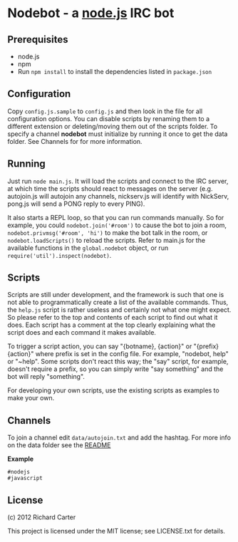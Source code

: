 Nodebot - a [node.js](http://www.nodejs.org/) IRC bot
=====================================================

Prerequisites
-------------

- node.js
- npm
- Run `npm install` to install the dependencies listed in `package.json`

Configuration
-------------

Copy `config.js.sample` to `config.js` and then look in the file for all
configuration options. You can disable scripts by renaming them to a different
extension or deleting/moving them out of the scripts folder. To specify a channel 
**nodebot** must initialize by running it once to get the data folder. See 
Channels for for more information.

Running
-------

Just run `node main.js`. It will load the scripts and connect to the IRC server,
at which time the scripts should react to messages on the server (e.g.
autojoin.js will autojoin any channels, nickserv.js will identify with NickServ,
pong.js will send a PONG reply to every PING).

It also starts a REPL loop, so that you can run commands manually. So for
example, you could `nodebot.join('#room')` to cause the bot to join a room,
`nodebot.privmsg('#room', 'hi')` to make the bot talk in the room, or
`nodebot.loadScripts()` to reload the scripts. Refer to main.js for the
available functions in the `global.nodebot` object, or run
`require('util').inspect(nodebot)`.

Scripts
-------

Scripts are still under development, and the framework is such that one is not
able to programmatically create a list of the available commands. Thus, the
`help.js` script is rather useless and certainly not what one might expect. So
please refer to the top and contents of each script to find out what it does.
Each script has a comment at the top clearly explaining what the script does and
each command it makes available.

To trigger a script action, you can say "{botname}, {action}" or
"{prefix}{action}" where prefix is set in the config file.  For example,
"nodebot, help" or "~help". Some scripts don't react this way; the "say" script,
for example, doesn't require a prefix, so you can simply write "say something"
and the bot will reply "something".

For developing your own scripts, use the existing scripts as examples to make
your own.

Channels
-------
To join a channel edit `data/autojoin.txt` and add the hashtag. For more info
on the data folder see the [README](data/README)

__Example__
```terminal
#nodejs
#javascript
```

License
-------

(c) 2012 Richard Carter

This project is licensed under the MIT license; see LICENSE.txt for details.

